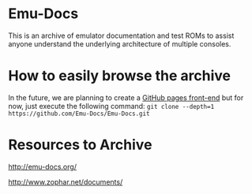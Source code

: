 # Emu-Docs

This is an archive of emulator documentation and test ROMs to assist anyone understand the underlying architecture of multiple consoles.

# How to easily browse the archive

In the future, we are planning to create a [GitHub pages front-end](https://pages.github.com/) but for now, just execute the following command: `git clone --depth=1 https://github.com/Emu-Docs/Emu-Docs.git`

# Resources to Archive

http://emu-docs.org/

http://www.zophar.net/documents/
